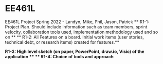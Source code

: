 # EE461L
EE461L Project Spring 2022 - Landyn, Mike, Phil, Jason, Patrick
**
R1-1: Project Plan. Should include information such as team members, 
sprint velocity, collaboration tools used, implementation methodology 
used and so on **
**
R1-2: All Features on a board. Initial work items (user stories, technical 
debt, or research items) created for features.**  

**R1-3: High level sketch (on paper, PowerPoint, draw.io, Visio) of the 
application **
**
R1-4: Choice of tools and approach** 

